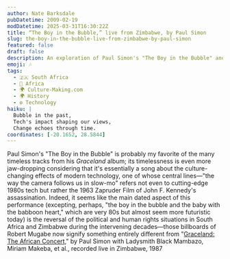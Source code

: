 ```yaml
---
author: Nate Barksdale
pubDatetime: 2009-02-19
modDatetime: 2025-03-31T16:30:22Z
title: “The Boy in the Bubble,” live from Zimbabwe, by Paul Simon
slug: the-boy-in-the-bubble-live-from-zimbabwe-by-paul-simon
featured: false
draft: false
description: An exploration of Paul Simon's "The Boy in the Bubble" and its reflections on technology and politics.
emoji: 🎶
tags:
  - 🇿🇦 South Africa
  - 🦁 Africa
  - 🌍 Culture-Making.com
  - 🌍 History
  - ⚙️ Technology
haiku: |
  Bubble in the past,  
  Tech's impact shaping our views,  
  Change echoes through time.
coordinates: [-20.1652, 28.5844]
---
```


Paul Simon's "The Boy in the Bubble" is probably my favorite of the many timeless tracks from his _Graceland_ album; its timelessness is even more jaw-dropping considering that it's essentially a song about the culture-changing effects of modern technology, one of whose central lines—"the way the camera follows us in slow-mo" refers not even to cutting-edge 1980s tech but rather the 1963 Zapruder Film of John F. Kennedy's assassination. Indeed, it seems like the main dated aspect of this performance (excepting, perhaps, "the boy in the bubble and the baby with the babboon heart," which are very 80s but almost seem more futuristic today) is the reversal of the political and human rights situations in South Africa and Zimbabwe during the intervening decades—those billboards of Robert Mugabe now signify something entirely different
from "[Graceland: The African Concert](http://www.amazon.com/dp/6305342784/cmcom-20)," by Paul Simon with Ladysmith Black Mambazo, Miriam Makeba, et al., recorded live in Zimbabwe, 1987
